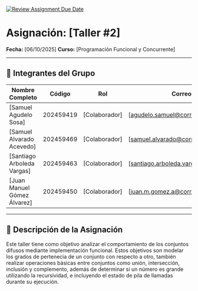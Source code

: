 [![Review Assignment Due Date](https://classroom.github.com/assets/deadline-readme-button-22041afd0340ce965d47ae6ef1cefeee28c7c493a6346c4f15d667ab976d596c.svg)](https://classroom.github.com/a/lEw1Qm1j)
# Asignación: [Taller #2]

**Fecha:** [06/10/2025]
**Curso:** [Programación Funcional y Concurrente]

---

## 👥 Integrantes del Grupo

| Nombre Completo             | Código    | Rol           | Correo Electrónico        |
|-----------------------------|-----------|---------------| ------------------------- |
| [Samuel Agudelo Sosa]       | 202459419 | [Colaborador] | [agudelo.samuel@correounivalle.edu.co] |
| [Samuel Alvarado Acevedo]   | 202459469 | [Colaborador] | [samuel.alvarado@correounivalle.edu.co] |
| [Santiago Arboleda Vargas]  | 202459463 | [Colaborador] | [santiago.arboleda.vargas@correounivalle.edu.co] |
| [Juan Manuel Gómez Álvarez] | 202459450 | [Colaborador] | [juan.m.gomez.a@correounivalle.edu.co] |

---

## 📌 Descripción de la Asignación

Este taller tiene como objetivo analizar el comportamiento de los conjuntos difusos mediante
implementación funcional. Estos objetivos son modelar los grados de pertenecia de un conjunto
con respecto a otro, también realizar operaciones básicas entre conjuntos como unión,
intersección, inclusión y complemento, además de determinar si un número es grande utilizando
la recursividad, e incluyendo el estado de pila de llamadas durante su ejecución.

